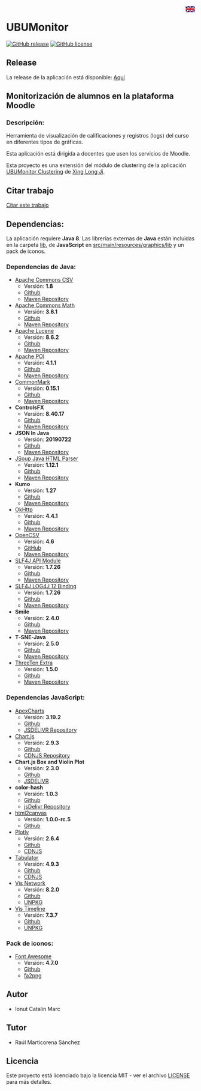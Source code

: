 <a href="README.md">
<img align="right" src="src/main/resources/img/countries_flags/GB.png">
</a>

# UBUMonitor
[![GitHub release](https://img.shields.io/github/release/CatalinMarc/UBUMonitor.svg)](https://github.com/CatalinMarc/UBUMonitor/releases/)
[![GitHub license](https://img.shields.io/github/license/CatalinMarc/UBUMonitor)](https://github.com/CatalinMarc/UBUMonitor/blob/master/LICENSE)

## Release 
La release de la aplicación está disponible: [Aquí](https://github.com/CatalinMarc/UBUMonitor/releases)

## Monitorización de alumnos en la plataforma Moodle
### Descripción:

Herramienta de visualización de calificaciones y registros (logs) del curso en diferentes tipos de gráficas.

Esta aplicación está dirigida a docentes que usen los servicios de Moodle.

Esta proyecto es una extensión del módulo de clustering de la aplicación [UBUMonitor Clustering](https://github.com/xjx1001/UBUMonitor) de [Xing Long Ji](https://github.com/xjx1001).
## Citar trabajo
[Citar este trabajo](https://www.mdpi.com/2079-9292/11/6/954#cite)

## Dependencias:
La aplicación requiere **Java 8**.
Las librerías externas de **Java** están incluidas en la carpeta [lib](lib), de **JavaScript** en [src/main/resources/graphics/lib](src/main/resources/graphics/lib) y un pack de iconos.

### Dependencias de Java:
* [Apache Commons CSV](https://commons.apache.org/proper/commons-csv/)
  * Versión: **1.8**
  * [Github](https://github.com/apache/commons-csv)
  * [Maven Repository](https://mvnrepository.com/artifact/org.apache.commons/commons-csv)
* [Apache Commons Math](https://commons.apache.org/proper/commons-math/)
  * Versión: **3.6.1**
  * [Github](https://github.com/apache/commons-math)
  * [Maven Repository](https://mvnrepository.com/artifact/org.apache.commons/commons-math3)
* [Apache Lucene](https://lucene.apache.org/)
  * Versión: **8.6.2**
  * [Github](https://github.com/apache/lucene-solr)
  * [Maven Repository](https://mvnrepository.com/artifact/org.apache.lucene/lucene-core)
* [Apache POI](https://poi.apache.org/)
  * Versión: **4.1.1**
  * [Github](https://github.com/apache/poi)
  * [Maven Repository](https://mvnrepository.com/artifact/org.apache.poi/poi)  
* [CommonMark](https://commonmark.org/)
  * Versión: **0.15.1**
  * [Github](https://github.com/atlassian/commonmark-java)
  * [Maven Repository](https://mvnrepository.com/artifact/com.atlassian.commonmark/commonmark)    
* **ControlsFX**
  * Versión: **8.40.17**
  * [Github](https://github.com/controlsfx/controlsfx)
  * [Maven Repository](https://mvnrepository.com/artifact/org.controlsfx/controlsfx) 
* **JSON In Java**
  * Versión: **20190722**
  * [Github](https://github.com/stleary/JSON-java)
  * [Maven Repository](https://mvnrepository.com/artifact/org.json/json)
* [JSoup Java HTML Parser](https://jsoup.org/)
  * Versión: **1.12.1**
  * [Github](https://github.com/jhy/jsoup)
  * [Maven Repository](https://mvnrepository.com/artifact/org.jsoup/jsoup/1.11.3)
* **Kumo**
  * Versión: **1.27**
  * [Github](https://github.com/kennycason/kumo)
  * [Maven Repository](https://mvnrepository.com/artifact/com.kennycason/kumo-core)  
* [OkHttp](https://square.github.io/okhttp/)
  * Versión: **4.4.1**
  * [Github](https://github.com/square/okhttp/)
  * [Maven Repository](https://mvnrepository.com/artifact/com.squareup.okhttp3/okhttp)
* [OpenCSV](http://opencsv.sourceforge.net/)
  * Versión: **4.6**
  * [GitHub](https://github.com/jlawrie/opencsv)
  * [Maven Repository](https://mvnrepository.com/artifact/com.opencsv/opencsv/4.6)
* [SLF4J API Module](https://www.slf4j.org/)
  * Versión: **1.7.26**
  * [Github](https://github.com/qos-ch/slf4j)
  * [Maven Repository](https://mvnrepository.com/artifact/org.slf4j/slf4j-api)
* [SLF4J LOG4J 12 Binding](https://www.slf4j.org/)
  * Versión: **1.7.26**
  * [Github](https://github.com/qos-ch/slf4j/tree/master/slf4j-log4j12)
  * [Maven Repository](https://mvnrepository.com/artifact/org.slf4j/slf4j-log4j12)
* **Smile**
  * Versión: **2.4.0**
  * [Github](https://github.com/haifengl/smile)
  * [Maven Repository](https://mvnrepository.com/artifact/com.github.haifengl/smile-core)  
* **T-SNE-Java**
  * Versión: **2.5.0**
  * [Github](https://github.com/lejon/T-SNE-Java)
  * [Maven Repository](https://mvnrepository.com/artifact/com.github.lejon.T-SNE-Java/tsne)
* [ThreeTen Extra](https://www.threeten.org/threeten-extra/)
  * Versión: **1.5.0**
  * [Github](https://github.com/ThreeTen/threeten-extra)
  * [Maven Repository](https://mvnrepository.com/artifact/org.threeten/threeten-extra)  
  
### Dependencias JavaScript:
* [ApexCharts](https://apexcharts.com/)
  * Versión: **3.19.2**
  * [Github](https://github.com/apexcharts/apexcharts.js)
  * [JSDELIVR Repository](https://www.jsdelivr.com/package/npm/apexcharts)
* [Chart.js](https://www.chartjs.org/)
  * Versión: **2.9.3**
  * [Github](https://github.com/chartjs/Chart.js)
  * [CDNJS Repository](https://cdnjs.com/libraries/Chart.js/)
* **Chart.js Box and Violin Plot**
  * Versión: **2.3.0**
  * [Github](https://github.com/datavisyn/chartjs-chart-box-and-violin-plot)
  * [JSDELIVR](https://www.jsdelivr.com/package/npm/chartjs-chart-box-and-violin-plot)
* **color-hash**
  * Versión: **1.0.3**
  * [Github](https://github.com/zenozeng/color-hash)
  * [jsDelivr Repository](https://www.jsdelivr.com/package/npm/color-hash)
* [html2canvas](https://html2canvas.hertzen.com/)
  * Versión: **1.0.0-rc.5**
  * [Github](https://github.com/niklasvh/html2canvas/)
* [Plotly](https://plotly.com/javascript/)
  * Versión: **2.6.4**
  * [Github](https://github.com/plotly/plotly.js)
  * [CDNJS](https://cdnjs.com/libraries/plotly.js)
* [Tabulator](http://tabulator.info/)
  * Versión: **4.9.3**
  * [Github](https://github.com/olifolkerd/tabulator)
  * [CDNJS](https://cdnjs.com/libraries/tabulator)
* [Vis Network](https://visjs.github.io/vis-network/docs/network/)
  * Versión: **8.2.0**
  * [Github](https://github.com/visjs/vis-network)
  * [UNPKG](https://unpkg.com/browse/vis-network@8.2.0/standalone/umd/)
* [Vis Timeline](https://visjs.github.io/vis-timeline/docs/timeline/)
  * Versión: **7.3.7**
  * [Github](https://github.com/visjs/vis-network)
  * [UNPKG](https://unpkg.com/browse/vis-timeline@7.3.7/standalone/umd/)
  
### Pack de iconos:
* [Font Awesome](https://fontawesome.com/)
  * Versión: **4.7.0**
  * [Github](https://github.com/FortAwesome/Font-Awesome/)
  * [fa2png](http://fa2png.io/r/font-awesome/)

## Autor

-   Ionut Catalin Marc

## Tutor
-   Raúl Marticorena Sánchez

## Licencia
Este proyecto está licenciado bajo la licencia MIT - ver el archivo [LICENSE](LICENSE) para más detalles.
